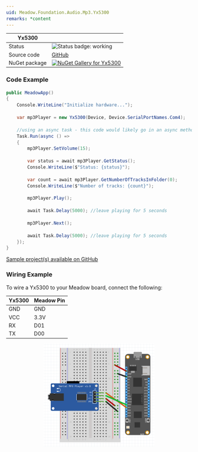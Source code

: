 ```yaml
---
uid: Meadow.Foundation.Audio.Mp3.Yx5300
remarks: *content
---
```


| Yx5300 | |
|--------|--------|
| Status | <img src="https://img.shields.io/badge/Working-brightgreen" style="width: auto; height: -webkit-fill-available;" alt="Status badge: working" /> |
| Source code | [GitHub](https://github.com/WildernessLabs/Meadow.Foundation/tree/main/Source/Meadow.Foundation.Peripherals/Audio.Mp3.Yx5300) |
| NuGet package | <a href="https://www.nuget.org/packages/Meadow.Foundation.Audio.Mp3.Yx5300/" target="_blank"><img src="https://img.shields.io/nuget/v/Meadow.Foundation.Audio.Mp3.Yx5300.svg?label=Meadow.Foundation.Audio.Mp3.Yx5300" alt="NuGet Gallery for Yx5300" /></a> |

### Code Example

```csharp
public MeadowApp()
{
    Console.WriteLine("Initialize hardware...");

    var mp3Player = new Yx5300(Device, Device.SerialPortNames.Com4);

    //using an async task - this code would likely go in an async method
    Task.Run(async () =>
    {
        mp3Player.SetVolume(15);

        var status = await mp3Player.GetStatus();
        Console.WriteLine($"Status: {status}");

        var count = await mp3Player.GetNumberOfTracksInFolder(0);
        Console.WriteLine($"Number of tracks: {count}");

        mp3Player.Play();

        await Task.Delay(5000); //leave playing for 5 seconds

        mp3Player.Next();

        await Task.Delay(5000); //leave playing for 5 seconds
    });
}

```

[Sample project(s) available on GitHub](https://github.com/WildernessLabs/Meadow.Foundation/tree/main/Source/Meadow.Foundation.Peripherals/Audio.Mp3.Yx5300/Samples/Yx5300_Sample)

### Wiring Example

To wire a Yx5300 to your Meadow board, connect the following:

| Yx5300 | Meadow Pin |
|--------|------------|
| GND    | GND        |
| VCC    | 3.3V       |
| RX     | D01        |
| TX     | D00        |

<img src="../../API_Assets/Meadow.Foundation.Audio.Mp3.Yx5300/Yx5300_Fritzing.png" 
    style="width: 60%; display: block; margin-left: auto; margin-right: auto;" />
